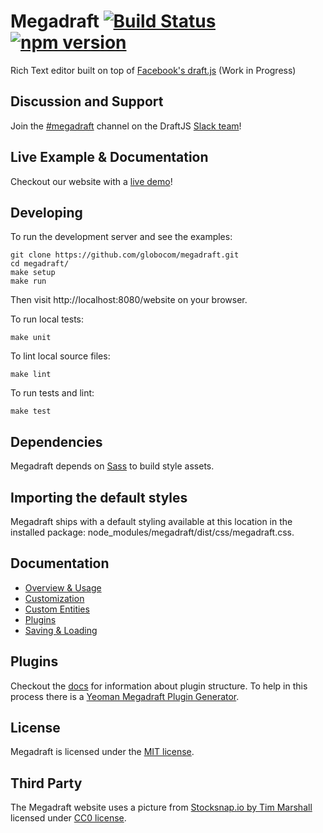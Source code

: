 # Megadraft [![Build Status](https://secure.travis-ci.org/globocom/megadraft.png?branch=master)](https://travis-ci.org/globocom/megadraft) [![npm version](https://img.shields.io/npm/v/megadraft.svg?style=flat)](https://www.npmjs.com/package/megadraft)

Rich Text editor built on top of [Facebook's draft.js](https://github.com/facebook/draft-js) (Work in Progress)

## Discussion and Support

Join the [#megadraft][megadraft-slack] channel on the DraftJS [Slack team][draftjs-slack]!

## Live Example & Documentation

Checkout our website with a [live demo](http://globocom.github.io/megadraft/)!

## Developing

To run the development server and see the examples:

```
git clone https://github.com/globocom/megadraft.git
cd megadraft/
make setup
make run
```

Then visit http://localhost:8080/website on your browser.

To run local tests:

```
make unit
```

To lint local source files:

```
make lint
```

To run tests and lint:

```
make test
```

## Dependencies

Megadraft depends on [Sass](http://sass-lang.com/) to build style assets.


## Importing the default styles

Megadraft ships with a default styling available at this location in the installed package: node_modules/megadraft/dist/css/megadraft.css.


## Documentation

* [Overview & Usage][docs-overview-and-usage]
* [Customization][docs-customization]
* [Custom Entities][docs-custom-entities]
* [Plugins][docs-plugins]
* [Saving & Loading][docs-saving-loading]


## Plugins

Checkout the [docs][docs-plugins] for information about plugin structure.
To help in this process there is a [Yeoman Megadraft Plugin Generator][plugin-generator].


## License

Megadraft is licensed under the [MIT license](LICENSE).


## Third Party

The Megadraft website uses a picture from
[Stocksnap.io by Tim Marshall](https://stocksnap.io/photo/K148YZIFJ3) licensed
under [CC0 license](https://stocksnap.io/license).


[plugin-generator]: https://github.com/globocom/generator-megadraft-plugin
[docs-overview-and-usage]: http://globocom.github.io/megadraft/#/docs/overview
[docs-customization]: http://globocom.github.io/megadraft/#/docs/customization
[docs-custom-entities]: http://globocom.github.io/megadraft/#/docs/custom-entities
[docs-plugins]: http://globocom.github.io/megadraft/#/docs/plugins
[docs-saving-loading]: http://globocom.github.io/megadraft/#/docs/saving-loading
[megadraft-slack]: https://draftjs.slack.com/messages/megadraft/
[draftjs-slack]: https://draftjs.herokuapp.com

